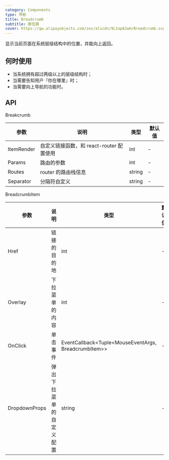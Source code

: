 ```yaml
---
category: Components
type: 导航
title: Breadcrumb
subtitle: 面包屑
cover: https://gw.alipayobjects.com/zos/alicdn/9Ltop8JwH/Breadcrumb.svg
---
```


显示当前页面在系统层级结构中的位置，并能向上返回。

## 何时使用

- 当系统拥有超过两级以上的层级结构时；
- 当需要告知用户『你在哪里』时；
- 当需要向上导航的功能时。


## API

Breakcrumb

| 参数             | 说明                                         | 类型          | 默认值    |
| ---------------- | -------------------------------------------- | ------------- | --------- |
| ItemRender | 自定义链接函数，和 react-router 配置使用 | int   | -         |
| Params   | 	路由的参数| int   |-      |
| Routes | 	router 的路由栈信息 | string         |-       |
| Separator |分隔符自定义| string  | -  |


BreadcrumbItem

| 参数             | 说明                                         | 类型          | 默认值    |
| ---------------- | -------------------------------------------- | ------------- | --------- |
| Href | 链接的目的地 | int         | -         |
| Overlay   | 下拉菜单的内容 | int         |-         |
| OnClick | 单击事件 | EventCallback<Tuple<MouseEventArgs, BreadcrumbItem>>  |-       |
| DropdownProps |弹出下拉菜单的自定义配置 | string  | -  |


